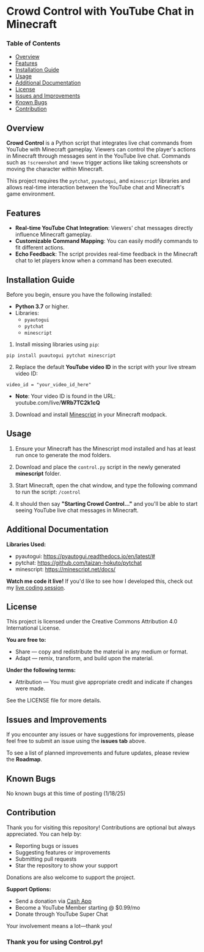
# Crowd Control with YouTube Chat in Minecraft
### Table of Contents
- [Overview](#overview)
- [Features](#features)
- [Installation Guide](#installation-guide)
- [Usage](#usage)
- [Additional Documentation](#additional-documentation)
- [License](#license)
- [Issues and Improvements](#issues-and-improvements)
- [Known Bugs](#known-bugs)
- [Contribution](#contribution)

## Overview
**Crowd Control** is a Python script that integrates live chat commands from YouTube with Minecraft gameplay. Viewers can control the player's actions in Minecraft through messages sent in the YouTube live chat. Commands such as `!screenshot` and `!move` trigger actions like taking screenshots or moving the character within Minecraft.

This project requires the `pytchat`, `pyautogui`, and `minescript` libraries and allows real-time interaction between the YouTube chat and Minecraft's game environment.

## Features
- **Real-time YouTube Chat Integration**: Viewers' chat messages directly influence Minecraft gameplay.
- **Customizable Command Mapping**: You can easily modify commands to fit different actions.
- **Echo Feedback**: The script provides real-time feedback in the Minecraft chat to let players know when a command has been executed.

## Installation Guide
Before you begin, ensure you have the following installed:
- **Python 3.7** or higher.
- Libraries:
  - `pyautogui`
  - `pytchat`
  - `minescript`

1. Install missing libraries using `pip`:

`pip install puautogui pytchat minescript`

2. Replace the default **YouTube video ID** in the script with your live stream video ID:

`video_id = "your_video_id_here"`

- **Note**: Your video ID is found in the URL: youtube.com/live/**WRb7TC2k1cQ**

3. Download and install [Minescript](https://modrinth.com/mod/minescript) in your Minecraft modpack.

## Usage
1. Ensure your Minecraft has the Minescript mod installed and has at least run once to generate the mod folders.

2. Download and place the `control.py` script in the newly generated **minescript** folder.

3. Start Minecraft, open the chat window, and type the following command to run the script: `/control`

4. It should then say **"Starting Crowd Control..."** and you'll be able to start seeing YouTube live chat messages in Minecraft.

## Additional Documentation
**Libraries Used:**
- pyautogui: https://pyautogui.readthedocs.io/en/latest/#
- pytchat: https://github.com/taizan-hokuto/pytchat
- minescript: https://minescript.net/docs/

**Watch me code it live!**
If you'd like to see how I developed this, check out my [live coding session](https://www.youtube.com/watch?v=WRb7TC2k1cQ&t=1s).

## License
This project is licensed under the Creative Commons Attribution 4.0 International License.

**You are free to:**
- Share — copy and redistribute the material in any medium or format.
- Adapt — remix, transform, and build upon the material.

**Under the following terms:**
- Attribution — You must give appropriate credit and indicate if changes were made.

See the LICENSE file for more details.

## Issues and Improvements
If you encounter any issues or have suggestions for improvements, please feel free to submit an issue using the **issues tab** above.

To see a list of planned improvements and future updates, please review the **Roadmap**.

## Known Bugs
No known bugs at this time of posting (1/18/25)

## Contribution
Thank you for visiting this repository! Contributions are optional but always appreciated.  You can help by:
- Reporting bugs or issues
- Suggesting features or improvements
- Submitting pull requests
- Star the repository to show your support

Donations are also welcome to support the project. 

**Support Options:**
- Send a donation via [Cash App](https://cash.app/$MisterZen01)
- Become a YouTube Member starting @ $0.99/mo
- Donate through YouTube Super Chat

Your involvement means a lot—thank you!

### Thank you for using Control.py!
